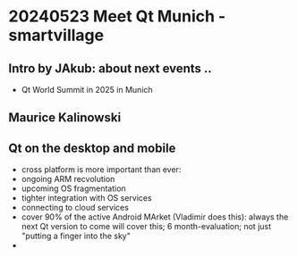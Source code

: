 # 20240523 Meet Qt Munich - smartvillage

## Intro by JAkub: about next events ..
* Qt World Summit in 2025 in Munich

## Maurice Kalinowski

## Qt on the desktop and mobile
* cross platform is more important than ever:
 * ongoing ARM recvolution
 * upcoming OS fragmentation
* tighter integration with OS services
* connecting to cloud services
* cover 90% of the active Android MArket (Vladimir does this): always the next Qt version to come will cover this; 6 month-evaluation; not just "putting a finger into the sky"
*
